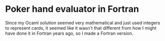 # Poker hand evaluator in Fortran

Since my Ocaml solution seemed very mathematical and
just used integers to represent cards, it seemed like
it wasn't that different from how I might have done it
in Fortran years ago, so I made a Fortran version.

